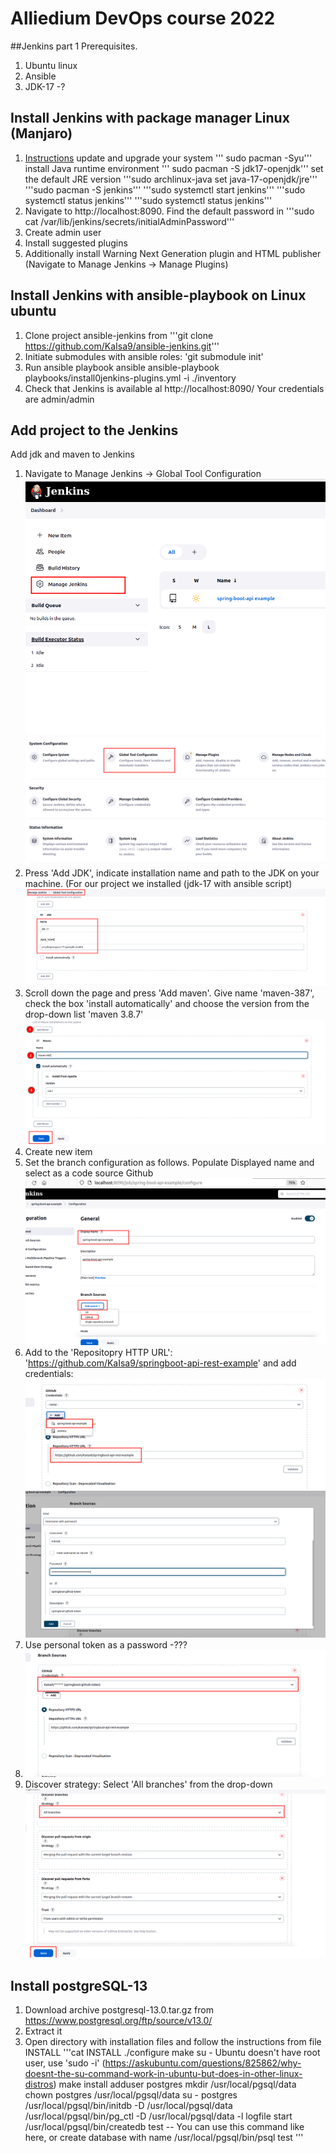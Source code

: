 # Alliedium DevOps course 2022
##Jenkins part 1
Prerequisites.
1. Ubuntu linux
2. Ansible
3. JDK-17 -?

## Install Jenkins with package manager Linux (Manjaro)
1. [Instructions](https://www.geeksforgeeks.org/installing-and-configuring-jenkins-on-arch-based-linux-distributions-manjaro/)
   update and upgrade your system
    ''' sudo pacman -Syu'''
    install Java runtime environment
    ''' sudo pacman -S jdk17-openjdk'''
    set the default JRE version
    '''sudo archlinux-java set java-17-openjdk/jre'''
    '''sudo pacman -S jenkins'''
    '''sudo systemctl start jenkins'''
    '''sudo systemctl status jenkins'''
    '''sudo systemctl status jenkins'''
2. Navigate to http://localhost:8090. Find the default password in '''sudo cat /var/lib/jenkins/secrets/initialAdminPassword'''
3. Create admin user
4. Install suggested plugins
5. Additionally install Warning Next Generation plugin and HTML publisher (Navigate to Manage Jenkins -> Manage Plugins)
 
## Install Jenkins with ansible-playbook on Linux ubuntu
1. Clone project ansible-jenkins from '''git clone https://github.com/KaIsa9/ansible-jenkins.git'''
2. Initiate submodules with ansible roles: 'git submodule init'
3. Run ansible playbook ansible ansible-playbook playbooks/install0jenkins-plugins.yml -i ./inventory
4. Check that Jenkins is available al http://localhost:8090/ Your credentials are admin/admin 

## Add project to the Jenkins
Add jdk and maven to Jenkins 
1. Navigate to Manage Jenkins -> Global Tool Configuration![add_java_and_maven1.png](./images/add_java_and_maven1.png)
![add_java_and_maven2.png](./images/add_java_and_maven2.png)
2. Press 'Add JDK', indicate installation name and path to the JDK on your machine. (For our project we installed (jdk-17 with ansible script) ![add_java_and_maven3.png](./images/add_java_and_maven3.png)
3. Scroll down the page and press 'Add maven'. Give name 'maven-387', check the box 'install automatically' and choose the version from the drop-down list 'maven 3.8.7'
![add_java_and_maven4.png](./images/add_java_and_maven4.png)
5. Create new item 
6. Set the branch configuration as follows. Populate Displayed name and select as a code source Github 
![create_multibranch_pipeline1.png](./images/create_multibranch_pipeline1.png)
7. Add to the 'Repositopry HTTP URL': 'https://github.com/KaIsa9/springboot-api-rest-example' and add credentials:
![create_multibranch_pipeline2.0.png](./images/create_multibranch_pipeline2.0.png)
![create_multibranch_pipeline2.1_create_credentials.png](./images/create_multibranch_pipeline2.1_create_credentials.png)
8. Use personal token as a password -???
9. ![create_multibranch_pipeline3.png](./images/create_multibranch_pipeline3.png)
10. Discover strategy: Select 'All branches' from the drop-down![create_multibranch_pipeline4.png](./images/create_multibranch_pipeline4.png)

## Install postgreSQL-13

1. Download archive postgresql-13.0.tar.gz from https://www.postgresql.org/ftp/source/v13.0/
2. Extract it
3. Open directory with installation files and follow the instructions from file INSTALL
   '''cat INSTALL
   ./configure
   make
   su - Ubuntu doesn't have root user, use 'sudo -i' (https://askubuntu.com/questions/825862/why-doesnt-the-su-command-work-in-ubuntu-but-does-in-other-linux-distros)
   make install
   adduser postgres
   mkdir /usr/local/pgsql/data
   chown postgres /usr/local/pgsql/data
   su - postgres
   /usr/local/pgsql/bin/initdb -D /usr/local/pgsql/data
   /usr/local/pgsql/bin/pg_ctl -D /usr/local/pgsql/data -l logfile start
   /usr/local/pgsql/bin/createdb test -- You can use this command like here, or create database with name
   /usr/local/pgsql/bin/psql test
   '''